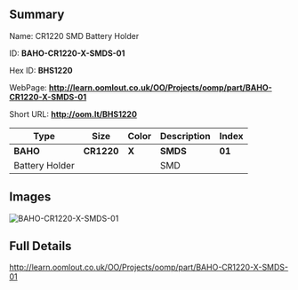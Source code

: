 

## Summary
 
Name:  CR1220 SMD Battery Holder 

ID: __BAHO-CR1220-X-SMDS-01__

Hex ID: __BHS1220__

WebPage: __http://learn.oomlout.co.uk/OO/Projects/oomp/part/BAHO-CR1220-X-SMDS-01__

Short URL: __http://oom.lt/BHS1220__


| Type   | Size   | Color   | Description   | Index   |    
| ----- | ------   | ------   | -----   | ----   |    
| __BAHO__   					| __CR1220__   					| __X__    						| __SMDS__    					| __01__ |    
| Battery Holder		| 	| 		| SMD	| 	|

## Images
![BAHO-CR1220-X-SMDS-01](http://oomlout.com/oomp-gen/parts/BAHO-CR1220-X-SMDS-01/BAHO-CR1220-X-SMDS-01_420.jpg)

## Full Details

 http://learn.oomlout.co.uk/OO/Projects/oomp/part/BAHO-CR1220-X-SMDS-01

